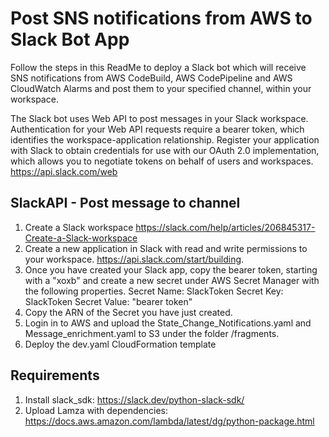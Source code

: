 # Post SNS notifications from AWS to Slack Bot App 
Follow the steps in this ReadMe to deploy a Slack bot which will receive SNS notifications from AWS CodeBuild, AWS CodePipeline and AWS CloudWatch Alarms and post them to your specified channel, within your workspace.

The Slack bot uses Web API to post messages in your Slack workspace. Authentication for your Web API requests require a bearer token, which identifies the workspace-application relationship. Register your application with Slack to obtain credentials for use with our OAuth 2.0 implementation, which allows you to negotiate tokens on behalf of users and workspaces. https://api.slack.com/web 

## SlackAPI - Post message to channel
1. Create a Slack workspace https://slack.com/help/articles/206845317-Create-a-Slack-workspace
2. Create a new application in Slack with read and write permissions to your workspace. https://api.slack.com/start/building.
3. Once you have created your Slack app, copy the bearer token, starting with a "xoxb" and create a new secret under AWS Secret Manager with the following properties. 
    Secret Name: SlackToken
    Secret Key: SlackToken 
    Secret Value: "bearer token"
4. Copy the ARN of the Secret you have just created.
5. Login in to AWS and upload the State_Change_Notifications.yaml and Message_enrichment.yaml to S3 under the folder /fragments.
6. Deploy the dev.yaml CloudFormation template


## Requirements
1. Install slack_sdk: https://slack.dev/python-slack-sdk/
2. Upload Lamza with dependencies: https://docs.aws.amazon.com/lambda/latest/dg/python-package.html 